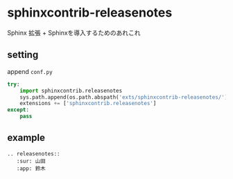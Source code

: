 sphinxcontrib-releasenotes
==========================

Sphinx 拡張 + Sphinxを導入するためのあれこれ

## setting

append `conf.py`

```python
try:
    import sphinxcontrib.releasenotes
    sys.path.append(os.path.abspath('exts/sphinxcontrib-releasenotes/'))
    extensions += ['sphinxcontrib.releasenotes']
except:
    pass
```

## example

```
.. releasenotes::
   :sur: 山田
   :app: 鈴木
```
